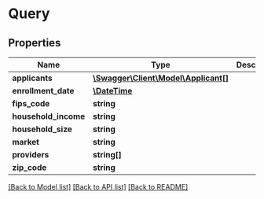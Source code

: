 # Query

## Properties
Name | Type | Description | Notes
------------ | ------------- | ------------- | -------------
**applicants** | [**\Swagger\Client\Model\Applicant[]**](Applicant.md) |  | [optional] 
**enrollment_date** | [**\DateTime**](Date.md) |  | [optional] 
**fips_code** | **string** |  | [optional] 
**household_income** | **string** |  | [optional] 
**household_size** | **string** |  | [optional] 
**market** | **string** |  | [optional] 
**providers** | **string[]** |  | [optional] 
**zip_code** | **string** |  | [optional] 

[[Back to Model list]](../README.md#documentation-for-models) [[Back to API list]](../README.md#documentation-for-api-endpoints) [[Back to README]](../README.md)


